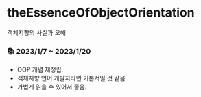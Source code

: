 # theEssenceOfObjectOrientation
객체지향의 사실과 오해

### 📚 2023/1/7 ~ 2023/1/20

- OOP 개념 재정립.
- 객체지향 언어 개발자라면 기본서일 것 같음.
- 가볍게 읽을 수 있어서 좋음.
